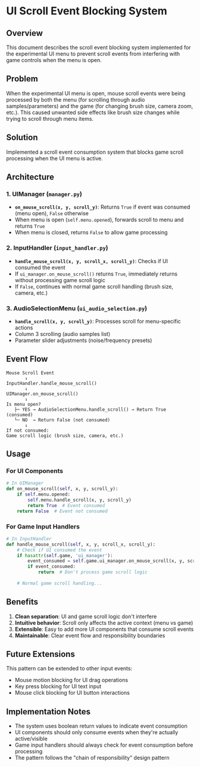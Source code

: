 # UI Scroll Event Blocking System

## Overview
This document describes the scroll event blocking system implemented for the experimental UI menu to prevent scroll events from interfering with game controls when the menu is open.

## Problem
When the experimental UI menu is open, mouse scroll events were being processed by both the menu (for scrolling through audio samples/parameters) and the game (for changing brush size, camera zoom, etc.). This caused unwanted side effects like brush size changes while trying to scroll through menu items.

## Solution
Implemented a scroll event consumption system that blocks game scroll processing when the UI menu is active.

## Architecture

### 1. UIManager (`manager.py`)
- **`on_mouse_scroll(x, y, scroll_y)`**: Returns `True` if event was consumed (menu open), `False` otherwise
- When menu is open (`self.menu.opened`), forwards scroll to menu and returns `True`
- When menu is closed, returns `False` to allow game processing

### 2. InputHandler (`input_handler.py`)
- **`handle_mouse_scroll(x, y, scroll_x, scroll_y)`**: Checks if UI consumed the event
- If `ui_manager.on_mouse_scroll()` returns `True`, immediately returns without processing game scroll logic
- If `False`, continues with normal game scroll handling (brush size, camera, etc.)

### 3. AudioSelectionMenu (`ui_audio_selection.py`)
- **`handle_scroll(x, y, scroll_y)`**: Processes scroll for menu-specific actions
- Column 3 scrolling (audio samples list)
- Parameter slider adjustments (noise/frequency presets)

## Event Flow

```
Mouse Scroll Event
       ↓
InputHandler.handle_mouse_scroll()
       ↓
UIManager.on_mouse_scroll()
       ↓
Is menu open?
   ├─ YES → AudioSelectionMenu.handle_scroll() → Return True (consumed)
   └─ NO  → Return False (not consumed)
       ↓
If not consumed:
Game scroll logic (brush size, camera, etc.)
```

## Usage

### For UI Components
```python
# In UIManager
def on_mouse_scroll(self, x, y, scroll_y):
    if self.menu.opened:
        self.menu.handle_scroll(x, y, scroll_y)
        return True  # Event consumed
    return False  # Event not consumed
```

### For Game Input Handlers
```python
# In InputHandler
def handle_mouse_scroll(self, x, y, scroll_x, scroll_y):
    # Check if UI consumed the event
    if hasattr(self.game, 'ui_manager'):
        event_consumed = self.game.ui_manager.on_mouse_scroll(x, y, scroll_y)
        if event_consumed:
            return  # Don't process game scroll logic
    
    # Normal game scroll handling...
```

## Benefits
1. **Clean separation**: UI and game scroll logic don't interfere
2. **Intuitive behavior**: Scroll only affects the active context (menu vs game)
3. **Extensible**: Easy to add more UI components that consume scroll events
4. **Maintainable**: Clear event flow and responsibility boundaries

## Future Extensions
This pattern can be extended to other input events:
- Mouse motion blocking for UI drag operations
- Key press blocking for UI text input
- Mouse click blocking for UI button interactions

## Implementation Notes
- The system uses boolean return values to indicate event consumption
- UI components should only consume events when they're actually active/visible
- Game input handlers should always check for event consumption before processing
- The pattern follows the "chain of responsibility" design pattern
